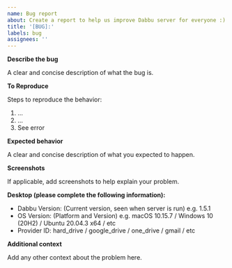 ```yaml
---
name: Bug report
about: Create a report to help us improve Dabbu server for everyone :)
title: '[BUG]:'
labels: bug
assignees: ''
---
```


**Describe the bug**

A clear and concise description of what the bug is.

**To Reproduce**

Steps to reproduce the behavior:

1. ...
2. ...
3. See error

**Expected behavior**

A clear and concise description of what you expected to happen.

**Screenshots**

If applicable, add screenshots to help explain your problem.

**Desktop (please complete the following information):**

- Dabbu Version: (Current version, seen when server is run) e.g. 1.5.1
- OS Version: (Platform and Version) e.g. macOS 10.15.7 / Windows 10 (20H2) / Ubuntu 20.04.3 x64 / etc
- Provider ID: hard_drive / google_drive / one_drive / gmail / etc

**Additional context**

Add any other context about the problem here.
